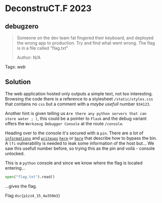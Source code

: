 # DeconstruCT.F 2023

## debugzero

> Someone on the dev team fat fingered their keyboard, and deployed the wrong app to production. Try and find what went wrong. The flag is in a file called "flag.txt"
>
>  Author: N/A
>

Tags: _web_

## Solution
The web application hosted only outputs a simple text, not too interesting. Browsing the code there is a reference to a stylesheet `/static/styles.css` that contains no `css` but a comment with a *maybe usefull* number `934123`.

Another hint is given telling us `Are there any python servers that can store water ; )`, this could be a pointer to `Flask` and the debug variant offers the `Werkzeug Debugger Console` at the route `/console`.

Heading over to the console it's secured with a `pin`. There are a lot of [`informations`](https://book.hacktricks.xyz/network-services-pentesting/pentesting-web/werkzeug) and [`writeups`](https://github.com/wdahlenburg/werkzeug-debug-console-bypass) [`here`](https://github.com/grav3m1nd-byte/werkzeug-pin) or [`here`](https://hacktricks.boitatech.com.br/pentesting/pentesting-web/werkzeug) that describe how to bypass the bin. A `lfi` vulnerability is needed to leak some information of the host but... We saw this usefull number before, so trying this as the pin and voilà - console unlocked.

This is a `python` console and since we know where the flag is located entering...

```python
open("flag.txt").read()
```

...gives the flag.

Flag `dsc{p1zz4_15_4w350m3}`